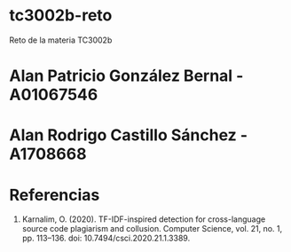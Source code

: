 # tc3002b-reto
Reto de la materia TC3002b

# Alan Patricio González Bernal - A01067546
# Alan Rodrigo Castillo Sánchez - A1708668

# Referencias
1. Karnalim, O. (2020). TF-IDF-inspired detection for cross-language source code plagiarism and collusion. Computer Science, vol. 21, no. 1, pp. 113–136. doi: 10.7494/csci.2020.21.1.3389.

